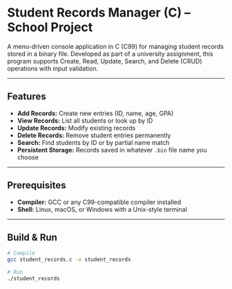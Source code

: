 # Student Records Manager (C) – School Project

A menu-driven console application in C (C99) for managing student records stored in a binary file. Developed as part of a university assignment, this program supports Create, Read, Update, Search, and Delete (CRUD) operations with input validation.

---

## Features
- **Add Records:** Create new entries (ID, name, age, GPA)  
- **View Records:** List all students or look up by ID  
- **Update Records:** Modify existing records  
- **Delete Records:** Remove student entries permanently  
- **Search:** Find students by ID or by partial name match  
- **Persistent Storage:** Records saved in whatever `.bin` file name you choose  

---

## Prerequisites
- **Compiler:** GCC or any C99-compatible compiler installed  
- **Shell:** Linux, macOS, or Windows with a Unix-style terminal  

---

## Build & Run

```bash
# Compile
gcc student_records.c -o student_records

# Run
./student_records
